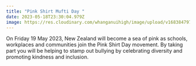 ```yaml
---
title: "Pink Shirt Mufti Day "
date: 2023-05-18T23:30:04.979Z
image: https://res.cloudinary.com/whanganuihigh/image/upload/v1683847974/Pink_Shirt_day_2023.jpg
---
```

On Friday 19 May 2023, New Zealand will become a sea of pink as schools, workplaces and communities join the Pink Shirt Day movement. By taking part you will be helping to stamp out bullying by celebrating diversity and promoting kindness and inclusion.